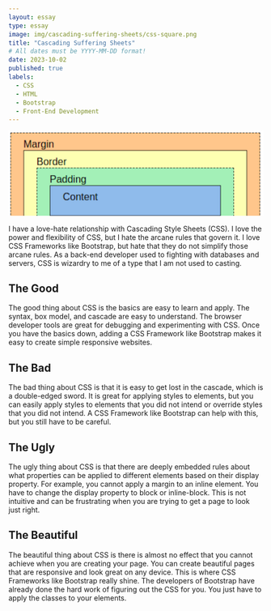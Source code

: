 ```yaml
---
layout: essay
type: essay
image: img/cascading-suffering-sheets/css-square.png
title: "Cascading Suffering Sheets"
# All dates must be YYYY-MM-DD format!
date: 2023-10-02
published: true
labels:
  - CSS
  - HTML
  - Bootstrap
  - Front-End Development
---
```


![css box model](../img/cascading-suffering-sheets/css-banner.png "css box model")

I have a love-hate relationship with Cascading Style Sheets (CSS). I love the power and flexibility of CSS, but I hate the arcane rules that govern it. I love CSS Frameworks like Bootstrap, but hate that they do not simplify those arcane rules. As a
back-end developer used to fighting with databases and servers, CSS is wizardry to me of a type that I am not used to casting.

## The Good

The good thing about CSS is the basics are easy to learn and apply. The syntax, box model, and cascade are easy to understand. The browser developer tools are great for debugging and experimenting with CSS. Once you have the basics down, adding a CSS
Framework like Bootstrap makes it easy to create simple responsive websites.

## The Bad

The bad thing about CSS is that it is easy to get lost in the cascade, which is a double-edged sword. It is great for applying styles to elements, but you can easily apply styles to elements that you did not intend or override styles that you did not
intend. A CSS Framework like Bootstrap can help with this, but you still have to be careful.

## The Ugly

The ugly thing about CSS is that there are deeply embedded rules about what properties can be applied to different elements based on their display property. For example, you cannot apply a margin to an inline element. You have to change the display
property to block or inline-block. This is not intuitive and can be frustrating when you are trying to get a page to look just right.

## The Beautiful

The beautiful thing about CSS is there is almost no effect that you cannot achieve when you are creating your page. You can create beautiful pages that are responsive and look great on any device. This is where CSS Frameworks like Bootstrap really
shine. The developers of Bootstrap have already done the hard work of figuring out the CSS for you. You just have to apply the classes to your elements.